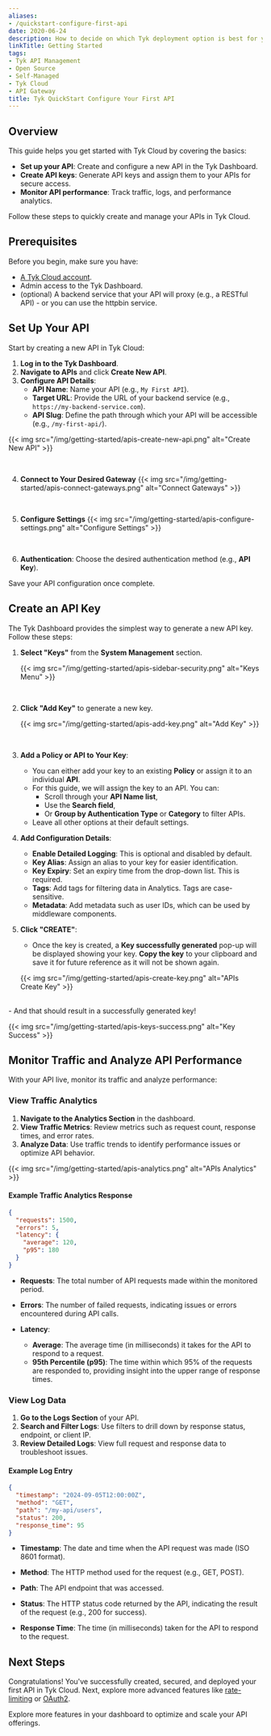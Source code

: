 ```yaml
---
aliases:
- /quickstart-configure-first-api
date: 2020-06-24
description: How to decide on which Tyk deployment option is best for you
linkTitle: Getting Started
tags:
- Tyk API Management
- Open Source
- Self-Managed
- Tyk Cloud
- API Gateway
title: Tyk QuickStart Configure Your First API
---
```



## Overview
This guide helps you get started with Tyk Cloud by covering the basics:

- **Set up your API**: Create and configure a new API in the Tyk Dashboard.
- **Create API keys**: Generate API keys and assign them to your APIs for secure access.
- **Monitor API performance**: Track traffic, logs, and performance analytics.

Follow these steps to quickly create and manage your APIs in Tyk Cloud.

## Prerequisites

Before you begin, make sure you have:
- [A Tyk Cloud account](create-account).
- Admin access to the Tyk Dashboard.
- (optional) A backend service that your API will proxy (e.g., a RESTful API) - or you can use the httpbin service.


## Set Up Your API

Start by creating a new API in Tyk Cloud:

1. **Log in to the Tyk Dashboard**.
2. **Navigate to APIs** and click **Create New API**.
3. **Configure API Details**:
   - **API Name**: Name your API (e.g., `My First API`).
   - **Target URL**: Provide the URL of your backend service (e.g., `https://my-backend-service.com`).
   - **API Slug**: Define the path through which your API will be accessible (e.g., `/my-first-api/`).

  {{< img src="/img/getting-started/apis-create-new-api.png" alt="Create New API" >}}

<br>

4. **Connect to Your Desired Gateway**
  {{< img src="/img/getting-started/apis-connect-gateways.png" alt="Connect Gateways" >}}

<br>

5. **Configure Settings**
  {{< img src="/img/getting-started/apis-configure-settings.png" alt="Configure Settings" >}}

<br>

6. **Authentication**: Choose the desired authentication method (e.g., **API Key**).

Save your API configuration once complete.


## Create an API Key

The Tyk Dashboard provides the simplest way to generate a new API key. Follow these steps:

1. **Select "Keys"** from the **System Management** section.
   
   {{< img src="/img/getting-started/apis-sidebar-security.png" alt="Keys Menu" >}}

<br>

2. **Click "Add Key"** to generate a new key.

   {{< img src="/img/getting-started/apis-add-key.png" alt="Add Key" >}}

<br>

3. **Add a Policy or API to Your Key**:
   - You can either add your key to an existing **Policy** or assign it to an individual **API**.
   - For this guide, we will assign the key to an API. You can:
     - Scroll through your **API Name list**,
     - Use the **Search field**,
     - Or **Group by Authentication Type** or **Category** to filter APIs.
   - Leave all other options at their default settings.

4. **Add Configuration Details**:
   - **Enable Detailed Logging**: This is optional and disabled by default.
   - **Key Alias**: Assign an alias to your key for easier identification.
   - **Key Expiry**: Set an expiry time from the drop-down list. This is required.
   - **Tags**: Add tags for filtering data in Analytics. Tags are case-sensitive.
   - **Metadata**: Add metadata such as user IDs, which can be used by middleware components.

5. **Click "CREATE"**:
   - Once the key is created, a **Key successfully generated** pop-up will be displayed showing your key. **Copy the key** to your clipboard and save it for future reference as it will not be shown again.

   {{< img src="/img/getting-started/apis-create-key.png" alt="APIs Create Key" >}}
<br>
   - And that should result in a successfully generated key!

   {{< img src="/img/getting-started/apis-keys-success.png" alt="Key Success" >}}
  

## Monitor Traffic and Analyze API Performance

With your API live, monitor its traffic and analyze performance:

### View Traffic Analytics

1. **Navigate to the Analytics Section** in the dashboard.
2. **View Traffic Metrics**: Review metrics such as request count, response times, and error rates.
3. **Analyze Data**: Use traffic trends to identify performance issues or optimize API behavior.

{{< img src="/img/getting-started/apis-analytics.png" alt="APIs Analytics" >}}



#### Example Traffic Analytics Response

```json
{
  "requests": 1500,
  "errors": 5,
  "latency": {
    "average": 120,
    "p95": 180
  }
}
```

- **Requests**: The total number of API requests made within the monitored period.

- **Errors**: The number of failed requests, indicating issues or errors encountered during API calls.

- **Latency**:
  - **Average**: The average time (in milliseconds) it takes for the API to respond to a request.
  - **95th Percentile (p95)**: The time within which 95% of the requests are responded to, providing insight into the upper range of response times.



### View Log Data

1. **Go to the Logs Section** of your API.
2. **Search and Filter Logs**: Use filters to drill down by response status, endpoint, or client IP.
3. **Review Detailed Logs**: View full request and response data to troubleshoot issues.

#### Example Log Entry

```json
{
  "timestamp": "2024-09-05T12:00:00Z",
  "method": "GET",
  "path": "/my-api/users",
  "status": 200,
  "response_time": 95
}
```
- **Timestamp**: The date and time when the API request was made (ISO 8601 format).

- **Method**: The HTTP method used for the request (e.g., GET, POST).

- **Path**: The API endpoint that was accessed.

- **Status**: The HTTP status code returned by the API, indicating the result of the request (e.g., 200 for success).

- **Response Time**: The time (in milliseconds) taken for the API to respond to the request.


## Next Steps

Congratulations! You've successfully created, secured, and deployed your first API in Tyk Cloud. Next, explore more advanced features like [rate-limiting](getting-started/key-concepts/rate-limiting/) or [OAuth2](api-management/authentication-authorization).

Explore more features in your dashboard to optimize and scale your API offerings.